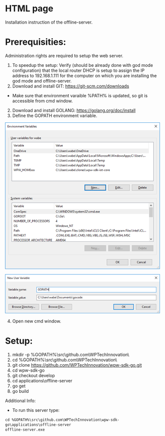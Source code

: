 # HTML page

Installation instruction of the offline-server.

# Prerequisities:

Administration rights are required to setup the web server.

1. To speedup the setup: Verify (should be already done with god mode configuration) that the local router DHCP is setup to assign the IP address to 192.168.1.111 for the computer on which you are installing the god mode and offline-server.
1. Download and install GIT: https://git-scm.com/downloads
- Make sure that environment varaible %PATH% is updated, so git is accessible from cmd window.
2. Download and install GOLANG: https://golang.org/doc/install
3. Define the GOPATH environment variable.

![environment variable](img/env_variables.png)

![new environment variable](img/new_env_variable.png)

4. Open new cmd window.

# Setup:

1. mkdir -p %GOPATH%\src\github.com\WPTechInnovation\
2. cd %GOPATH%\src\github.com\WPTechInnovation\
3. git clone https://github.com/WPTechInnovation/wpw-sdk-go.git
4. cd wpw-sdk-go
5. git checkout develop
6. cd applications\offline-server
7. go get
8. go build

Additional Info:
- To run this server type: 
```
cd %GOPATH%\src\github.com\WPTechInnovation\wpw-sdk-go\applications\offline-server
offline-server.exe
```